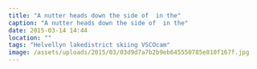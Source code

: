 ```yaml
---
title: "A nutter heads down the side of  in the"
caption: "A nutter heads down the side of  in the"
date: 2015-03-14 14:44
location: ""
tags: "Helvellyn lakedistrict skiing VSCOcam"
image: /assets/uploads/2015/03/03d9d7a7b2b9eb645550785e810f167f.jpg
---
```


